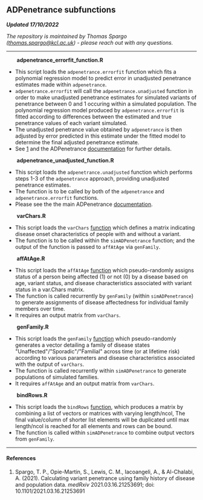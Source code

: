 ## ADPenetrance subfunctions
___Updated 17/10/2022___

_The repository is maintained by Thomas Spargo (<thomas.spargo@kcl.ac.uk>) - please reach out with any questions._
___

&nbsp;&nbsp;&nbsp;&nbsp;&nbsp;&nbsp; __adpenetrance_errorfit_function.R__
* This script loads the `adpenetrance.errorfit` function which fits a polynomial regression model to predict error in unadjusted penetrance estimates made within `adpenetrance`.
* `adpenetrance.errorfit` will call the `adpenetrance.unadjusted` function in order to make unadjusted penetrance estimates for simulated variants of penetrance between 0 and 1 occuring within a simulated population. The polynomial regression model produced by `adpenetrance.errorfit` is fitted according to differences between the estimated and true penetrance values of each variant simulated.
* The unadjusted penetrance value obtained by `adpenetrance` is then adjusted by error predicted in this estimate under the fitted model to determine the final adjusted penetrance estimate.
* See [1](https://doi.org/10.1101/2021.03.16.21253691) and the ADPenetrance [documentation](https://github.com/ThomasPSpargo/adpenetrance/wiki/ADPenetrance) for further details.

&nbsp;&nbsp;&nbsp;&nbsp;&nbsp;&nbsp; __adpenetrance_unadjusted_function.R__
* This script loads the `adpenetrance.unadjusted` function which performs steps 1-3 of the `adpenetrance` approach, providing unadjusted penetrance estimates.
* The function is to be called by both of the `adpenetrance` and `adpenetrance.errorfit` functions.
* Please see the the main ADPenetrance [documentation](https://github.com/ThomasPSpargo/adpenetrance/wiki/ADPenetrance).

&nbsp;&nbsp;&nbsp;&nbsp;&nbsp;&nbsp; __varChars.R__
* This script loads the `varChars` [function](https://github.com/ThomasPSpargo/adpenetrance/wiki/subfunctions/varChars) which defines a matrix indicating disease onset characteristics of people with and without a variant.
* The function is to be called within the `simADPenetrance` function; and the output of the function is passed to `affAtAge` via `genFamily`.

&nbsp;&nbsp;&nbsp;&nbsp;&nbsp;&nbsp; __affAtAge.R__
* This script loads the `affAtAge` [function](https://github.com/ThomasPSpargo/adpenetrance/wiki/subfunctions/affAtAge) which pseudo-randomly assigns status of a person being affected (1) or not (0) by a disease based on age, variant status, and disease characteristics associated with variant status in a var.Chars matrix.
* The function is called recurrently by `genFamily` (within `simADPenetrance`) to generate assignments of disease affectedness for individual family members over time.
* It requires an output matrix from `varChars`.

&nbsp;&nbsp;&nbsp;&nbsp;&nbsp;&nbsp; __genFamily.R__
* This script loads the `genFamily` [function](https://github.com/ThomasPSpargo/adpenetrance/wiki/subfunctions/genFamily) which pseudo-randomly generates a vector detailing a family of disease states "Unaffected"/"Sporadic"/"Familial" across time (or at lifetime risk) according to various parameters and disease characteristics associated with the output of `varChars`.
* The function is called recurrently within `simADPenetrance` to generate populations of simulated families.
* It requires `affAtAge` and an output matrix from `varChars`.

&nbsp;&nbsp;&nbsp;&nbsp;&nbsp;&nbsp; __bindRows.R__
* This script loads the `bindRows` [function](https://github.com/ThomasPSpargo/adpenetrance/wiki/subfunctions/bindRows), which produces a matrix by combining a list of vectors or matrices with varying length/ncol, The final value/column of shorter list elements will be duplicated until max length/ncol is reached for all elements and rows can be bound.
* The function is called within `simADPenetrance` to combine output vectors from `genFamily`.

___
  
#### References
1. Spargo, T. P., Opie-Martin, S., Lewis, C. M., Iacoangeli, A., & Al-Chalabi, A. (2021). Calculating variant penetrance using family history of disease and population data. *medRxiv* 2021.03.16.21253691; doi: 10.1101/2021.03.16.21253691